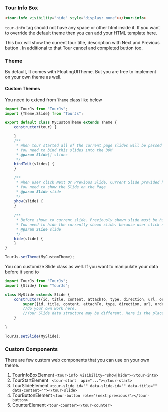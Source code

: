### Tour Info Box
```html
<tour-info visibility="hide" style="display: none"></tour-info>
```
`tour-info` tag should not have any space or other html inside it. If you want to override
the default theme then you can add your HTML template here.

This box will show the current tour title, description with Next and Previous button . In additional to that
Tour cancel and completed button too.
### Theme
By default, It comes with FloatingUITheme. But you are free to implement on your own theme as well.


#### Custom Themes
You need to extend from `Theme` class like below

```javascript
import TourJs from "TourJs";
import {Theme,Slide} from "TourJs";

export default class MyCustomTheme extends Theme {
    constructor(tour) {

    }
    /**
     * When tour started all of the current page slides will be passed in this method.
     * You need to bind this slides into the DOM
     * @param Slide[] slides
     */
    bindToUi(slides) {
    }

    /**
     * When user click Next Or Previous Slide. Current Slide provided here. 
     * You need to show the Slide on the Page
     * @param Slide slide
     */
    show(slide) {
    }
    
    /**
     * Before shown to current slide. Previously shown slide must be hide. 
     * You need to hide the currently shown slide. because user click next/prev button.
     * @param Slide slide
     */
    hide(slide) {
    }
}

TourJs.setTheme(MyCustomTheme);

```
You can customize Slide class as well. If you want to manipulate your data before it send to 

```javascript
import TourJs from "TourJs";
import {Slide} from "TourJs";

class MySlide extends Slide {
    constructor({id, title, content, attachTo, type, direction, url, order}) {
        super({id, title, content, attachTo, type, direction, url, order});
        //do your own work here.
        //Your Slide data structure may be different. Here is the place to adjust it and pass
    }
    
}

TourJs.setSlide(MySlide);
```
### Custom Components
There are few custom web components that you can use on your own theme.
1. TourInfoBoxElement ```<tour-info visibility="show|hide"></tour-into>```
2. TourStartElement ``` <tour-start  api="..."></tour-start>```
3. TourSlideElement ```<tour-slide id="" data-slide-id="" data-title="" data-content=""></tour-slide>```
4. TourButtonElement ```<tour-button role="(next|previous)"></tour-button>```
5. CounterElement ```<tour-counter></tour-counter>```
